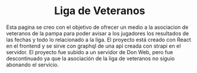 <h1 align="center">
  Liga de Veteranos
</h1>

Esta pagina se creo con el objetivo de ofrecer un medio a la asociacion de veteranos de la pampa para poder avisar a los jugadores los resultados de las fechas y todo lo relacionado a la liga.
El proyecto está creado con React en el frontend y se sirve con graphql de una api creada con strapi en el servidor.
El proyecto fue subido a un servidor de Don Web, pero fue descontinuado ya que la asociación de la liga de veteranos no siguio abonando el servicio.
